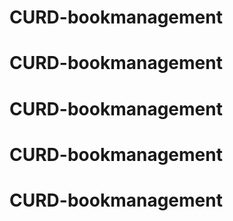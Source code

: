 # CURD-bookmanagement
# CURD-bookmanagement
# CURD-bookmanagement
# CURD-bookmanagement
# CURD-bookmanagement
